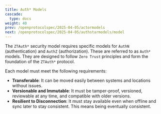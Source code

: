 ```yaml
---
title: Auth* Models
cascade:
  type: docs
weight: 40
prev: /openprotocolspec/2025-04-05/actormodels
next: /openprotocolspec/2025-04-05/authstarmodels/model
---
```


The `ZTAuth*` security model requires specific models for `AuthN` (authentication) and `AuthZ` (authorization). These are referred to as `Auth*` models. They are designed to follow `Zero Trust` principles and form the foundation of the `ZTAuth*` protocol.

Each model must meet the following requirements:

- **Transferable**: It can be moved easily between systems and locations without issues.
- **Versionable and Immutable**: It must be tamper-proof, versioned, reviewable at any time, and compatible with older versions.
- **Resilient to Disconnection**: It must stay available even when offline and sync later to stay consistent. This means being eventually consistent.

